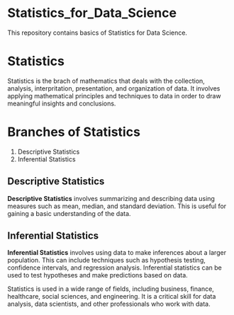 # Statistics_for_Data_Science
This repository contains basics of Statistics for Data Science.

# Statistics 
Statistics is the brach of mathematics that deals with the collection, analysis, interpritation, presentation, and organization of data. It involves applying mathematical principles and techniques to data in order to draw meaningful insights and conclusions.

# Branches of Statistics 

1. Descriptive Statistics
2. Inferential Statistics

## Descriptive Statistics

**Descriptive Statistics** involves summarizing and describing data using measures such as mean, median, and standard deviation. This is useful for gaining a basic understanding of the data.

## Inferential Statistics

**Inferential Statistics** involves using data to make inferences about a larger population. This can include techniques such as hypothesis testing, confidence intervals, and regression analysis. Inferential statistics can be used to test hypotheses and make predictions based on data.

Statistics is used in a wide range of fields, including business, finance, healthcare, social sciences, and engineering. It is a critical skill for data analysis, data scientists, and other professionals who work with data.

